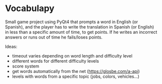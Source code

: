 Vocabulapy
==============
Small game project using PyQt4 that prompts a word in English (or Spanish), and the player has to write the translation in Spanish (or English) in less than a specific amount of time, to get points. If he writes an incorrect answers or runs out of time he fails/loses points.

Ideas:
* timeout varies depending on word length and difficulty level
* different words for different difficulty levels
* score system
* get words automatically from the net (https://glosbe.com/a-api)
* levels with words from a specific topic (jobs, colors, vehicles...)
